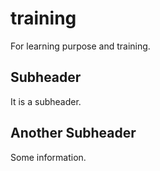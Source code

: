 # training 

For learning purpose and training.

## Subheader

It is a subheader.

## Another Subheader

Some information.


